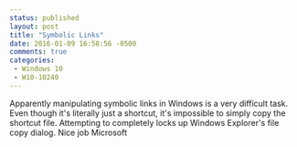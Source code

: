 ```yaml
---
status: published
layout: post
title: "Symbolic Links"
date: 2016-01-09 16:58:56 -0500
comments: true
categories:
 - Windows 10
 - W10-10240
---
```


Apparently manipulating symbolic links in Windows is a very difficult task. Even though it's literally just a shortcut, it's impossible to simply copy the shortcut file. Attempting to completely locks up Windows Explorer's file copy dialog. Nice job Microsoft